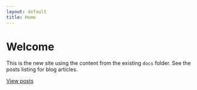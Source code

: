 ```yaml
---
layout: default
title: Home
---
```


# Welcome

This is the new site using the content from the existing `docs` folder. See the posts listing for blog articles.

[View posts](/blog/posts)
